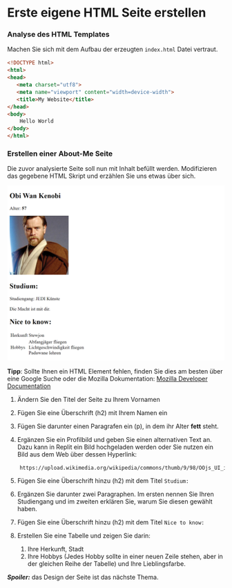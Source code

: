 # Erste eigene HTML Seite erstellen

### Analyse des HTML Templates

Machen Sie sich mit dem Aufbau der erzeugten `index.html` Datei vertraut.

~~~html
<!DOCTYPE html>
<html>
<head>
   <meta charset="utf8">
   <meta name="viewport" content="width=device-width">
   <title>My Website</title>
</head>
<body>
    Hello World
</body>
</html>
~~~

### Erstellen einer About-Me Seite

Die zuvor analysierte Seite soll nun mit Inhalt befüllt werden.
Modifizieren das gegebene HTML Skript und erzählen Sie uns etwas über sich.

![img.png](img/should_be.png)

**Tipp**: Sollte Ihnen ein HTML Element fehlen, finden Sie dies am besten über eine Google Suche oder die Mozilla Dokumentation:
[Mozilla Developer Documentation](https://developer.mozilla.org/de/docs/Web/HTML)


1. Ändern Sie den Titel der Seite zu Ihrem Vornamen

2. Fügen Sie eine Überschrift (h2) mit Ihrem Namen ein

3. Fügen Sie darunter einen Paragrafen ein (p), in dem ihr Alter **fett** steht.

4. Ergänzen Sie ein Profilbild und geben Sie einen alternativen Text an.
   Dazu kann in Replit ein Bild hochgeladen werden oder Sie nutzen ein Bild aus dem Web über dessen Hyperlink:
~~~html
    https://upload.wikimedia.org/wikipedia/commons/thumb/9/98/OOjs_UI_icon_userAvatar.svg/480px-OOjs_UI_icon_userAvatar.svg.png
~~~

5. Fügen Sie eine Überschrift hinzu (h2) mit dem Titel `Studium:`

6. Ergänzen Sie darunter zwei Paragraphen. Im ersten nennen Sie Ihren Studiengang und im zweiten erklären Sie, warum Sie diesen gewählt haben.
7. Fügen Sie eine Überschrift hinzu (h2) mit dem Titel `Nice to know:`
8. Erstellen Sie eine Tabelle und zeigen Sie darin:
   1. Ihre Herkunft, Stadt
   2. Ihre Hobbys (Jedes Hobby sollte in einer neuen Zeile stehen, aber in der gleichen Reihe der Tabelle) und Ihre Lieblingsfarbe.

***Spoiler:*** das Design der Seite ist das nächste Thema.


